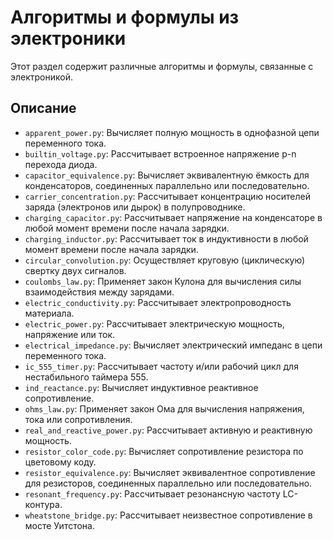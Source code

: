 # Алгоритмы и формулы из электроники

Этот раздел содержит различные алгоритмы и формулы, связанные с электроникой.

## Описание

*   `apparent_power.py`: Вычисляет полную мощность в однофазной цепи переменного тока.
*   `builtin_voltage.py`: Рассчитывает встроенное напряжение p-n перехода диода.
*   `capacitor_equivalence.py`: Вычисляет эквивалентную ёмкость для конденсаторов, соединенных параллельно или последовательно.
*   `carrier_concentration.py`: Рассчитывает концентрацию носителей заряда (электронов или дырок) в полупроводнике.
*   `charging_capacitor.py`: Рассчитывает напряжение на конденсаторе в любой момент времени после начала зарядки.
*   `charging_inductor.py`: Рассчитывает ток в индуктивности в любой момент времени после начала зарядки.
*   `circular_convolution.py`: Осуществляет круговую (циклическую) свертку двух сигналов.
*   `coulombs_law.py`: Применяет закон Кулона для вычисления силы взаимодействия между зарядами.
*   `electric_conductivity.py`: Рассчитывает электропроводность материала.
*   `electric_power.py`: Рассчитывает электрическую мощность, напряжение или ток.
*   `electrical_impedance.py`: Вычисляет электрический импеданс в цепи переменного тока.
*   `ic_555_timer.py`: Рассчитывает частоту и/или рабочий цикл для нестабильного таймера 555.
*   `ind_reactance.py`: Вычисляет индуктивное реактивное сопротивление.
*   `ohms_law.py`: Применяет закон Ома для вычисления напряжения, тока или сопротивления.
*   `real_and_reactive_power.py`: Рассчитывает активную и реактивную мощность.
*   `resistor_color_code.py`: Вычисляет сопротивление резистора по цветовому коду.
*   `resistor_equivalence.py`: Вычисляет эквивалентное сопротивление для резисторов, соединенных параллельно или последовательно.
*   `resonant_frequency.py`: Рассчитывает резонансную частоту LC-контура.
*   `wheatstone_bridge.py`: Рассчитывает неизвестное сопротивление в мосте Уитстона.
